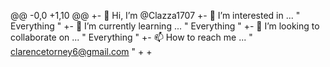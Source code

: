 @@ -0,0 +1,10 @@
+- 👋 Hi, I’m @Clazza1707
+- 👀 I’m interested in ... " Everything " 
+- 🌱 I’m currently learning ... " Everything "
+- 
💞️ I’m looking to collaborate on ... " Everything "
+- 📫 How to reach me ... " clarencetorney6@gmail.com "
+
+<!---
+Clazza1707/
+Clazza1707 is a ✨ special ✨ repository because its `README.md` (this file) appears on your GitHub profile.
+You can click the Preview link to take a look at your changes.
+--->
